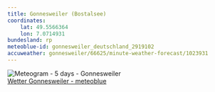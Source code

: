 ```yaml
---
title: Gonnesweiler (Bostalsee)
coordinates:
    lat: 49.5566364
    lon: 7.0714931
bundesland: rp
meteoblue-id: gonnesweiler_deutschland_2919102
accuweather: gonnesweiler/66625/minute-weather-forecast/1023931
---
```

<img src="//my.meteoblue.com/visimage/meteogram_web?look=KILOMETER_PER_HOUR%2CCELSIUS%2CMILLIMETER&apikey=5838a18e295d&temperature=C&windspeed=kmh&precipitationamount=mm&winddirection=3char&city=Gonnesweiler&iso2=de&lat=49.563999&lon=7.092120&asl=373&tz=Europe%2FBerlin&lang=de&sig=bb47290ab64d436ec8f5b4f438ea0624" srcset="//my.meteoblue.com/visimage/meteogram_web_hd?look=KILOMETER_PER_HOUR%2CCELSIUS%2CMILLIMETER&apikey=5838a18e295d&temperature=C&windspeed=kmh&precipitationamount=mm&winddirection=3char&city=Gonnesweiler&iso2=de&lat=49.563999&lon=7.092120&asl=373&tz=Europe%2FBerlin&lang=de&sig=860973323046aff6a906fa438bfc19c5 1.4x" alt="Meteogram - 5 days - Gonnesweiler"><a href="https://www.meteoblue.com/de/wetter/woche/gonnesweiler_deutschland_2919102" target="_blank" style="display: block;">Wetter Gonnesweiler - meteoblue</a>
